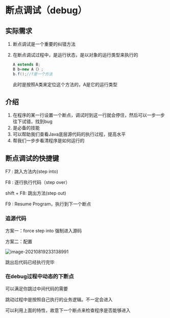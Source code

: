 # 断点调试（debug）

## 实际需求

1. 断点调试是一个重要的纠错方法

2. 在断点调试过程中，是运行状态，是以对象的运行类型来执行的

   ```java
   A extends B;
   B b=new A（）;
   b.f();//f是一个方法
   ```

   此时是按照A类来定位这个方法的，A是它的运行类型

## 介绍

1. 在程序的某一行设置一个断点，调试时到这一行就会停住，然后可以一步一步往下试错，找到bug
2. 是必备的技能
3. 可以帮助我们查看Java底层源代码的执行过程，提高水平
4. 帮我们一步步看清程序是如何运行的



## 断点调试的快捷键

F7 : 跳入方法内(step into)

F8 : 逐行执行代码（step over）	

shift + F8: 跳出方法(step out)

F9 : Resume Program，执行到下一个断点

### 追源代码

方案一：force step into	强制进入源码

方案二：配置

![image-20210819233138991](C:\Users\26494\AppData\Roaming\Typora\typora-user-images\image-20210819233138991.png)

跳出后代码已经执行完毕

### 在debug过程中动态的下断点

可以满足你跳过中间代码的需要

跳动过程中是按照自己执行的业务逻辑。不一定会进入

可以利用上面的特性，故意下一个断点来检查程序是否能够进入

